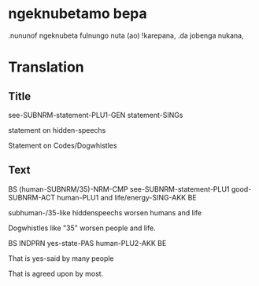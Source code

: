 # ngeknubetamo bepa
.nununof ngeknubeta fulnungo nuta (ao) !karepana,
.da jobenga nukana,
# Translation
## Title
see-SUBNRM-statement-PLU1-GEN statement-SINGs

statement on hidden-speechs

Statement on Codes/Dogwhistles
## Text
BS (human-SUBNRM/35)-NRM-CMP see-SUBNRM-statement-PLU1 good-SUBNRM-ACT human-PLU1 and life/energy-SING-AKK BE

subhuman-/35-like hiddenspeechs worsen humans and life

Dogwhistles like "35" worsen people and life.

BS INDPRN yes-state-PAS human-PLU2-AKK BE

That is yes-said by many people

That is agreed upon by most.
